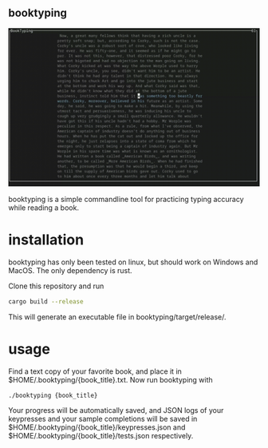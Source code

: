 ## booktyping

![usage-example-gif](https://github.com/JesseCSlater/booktyping/blob/master/usage-example.gif)

booktyping is a simple commandline tool for practicing typing accuracy while reading a book.

# installation

booktyping has only been tested on linux, but should work on Windows and MacOS. The only dependency is rust. 

Clone this repository and run
```bash
cargo build --release
```
This will generate an executable file in booktyping/target/release/.

# usage
Find a text copy of your favorite book, and place it in $HOME/.booktyping/{book_title}.txt.
Now run booktyping with 
```bash
./booktyping {book_title}
```

Your progress will be automatically saved, and JSON logs of your keypresses and your sample completions will be saved in $HOME/.booktyping/{book_title}/keypresses.json and $HOME/.booktyping/{book_title}/tests.json respectively.